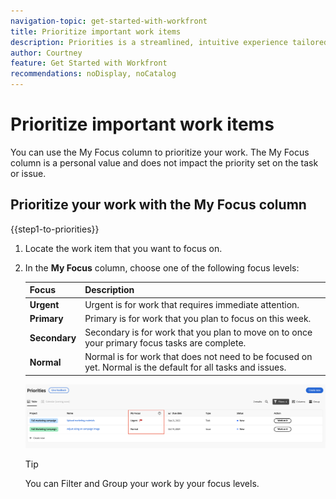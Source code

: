 ```yaml
---
navigation-topic: get-started-with-workfront
title: Prioritize important work items
description: Priorities is a streamlined, intuitive experience tailored for task owners. 
author: Courtney
feature: Get Started with Workfront
recommendations: noDisplay, noCatalog
---
```


# Prioritize important work items

You can use the My Focus column to prioritize your work. The My Focus column is a personal value and does not impact the priority set on the task or issue.

## Prioritize your work with the My Focus column

{{step1-to-priorities}}

1. Locate the work item that you want to focus on. 
1. In the **My Focus** column, choose one of the following focus levels:

    | Focus     | Description |
    |-----------|-------------|
    | **Urgent**      |   Urgent is for work that requires immediate attention.  |
    | **Primary**  |   Primary is for work that you plan to focus on this week.         |
    | **Secondary**  |   Secondary is for work that you plan to move on to once your primary focus tasks are complete.         |
    | **Normal**    |  Normal is for work that does not need to be focused on yet.  Normal is the default for all tasks and issues.        |

    ![](assets/my-focus.png)

    >[!TIP]
    >
    >You can Filter and Group your work by your focus levels.

